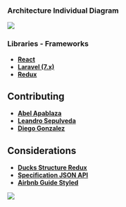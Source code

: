 ### Architecture Individual Diagram
<img src="https://s3.us-west-2.amazonaws.com/secure.notion-static.com/3e4e08b8-7796-49b7-b5b3-5e52837d94e3/Untitled.png?X-Amz-Algorithm=AWS4-HMAC-SHA256&X-Amz-Credential=AKIAT73L2G45O3KS52Y5%2F20201222%2Fus-west-2%2Fs3%2Faws4_request&X-Amz-Date=20201222T042841Z&X-Amz-Expires=86400&X-Amz-Signature=8c471351993b420d0ba868fe1d3a8882c09a94db67747fc9ebbce320564392f1&X-Amz-SignedHeaders=host&response-content-disposition=filename%20%3D%22Untitled.png%22"></img>

### Libraries - Frameworks

- **[React](https://es.reactjs.org/)**
- **[Laravel (7.x)](https://laravel.com/docs/7.x)**
- **[Redux](https://github.com/reduxjs/redux)**


## Contributing

- **[Abel Apablaza](---)**
- **[Leandro Sepulveda](---)**
- **[Diego Gonzalez](http://diego-gonzalez.adxtechnology.tk)**


## Considerations

- **[Ducks Structure Redux](https://github.com/erikras/ducks-modular-redux)**
- **[Specification JSON API](https://jsonapi.org/)**
- **[Airbnb Guide Styled](https://github.com/airbnb/javascript?utm_content=buffer53877&utm_medium=social&utm_source=facebook.com&utm_campaign=buffer)**

![](https://github.com/Watss/mvp-clinica-dental/workflows/mvp-clinica-dental-workflow/badge.svg)
